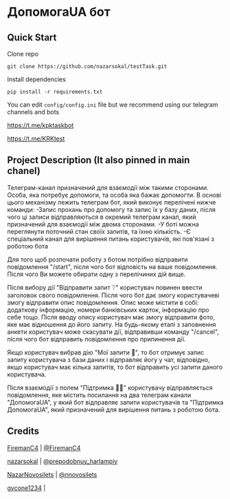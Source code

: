 # ДопомогаUA бот

## Quick Start

Clone repo

```
git clone https://github.com/nazarsokal/testTask.git
```

Install dependencies

```
pip install -r requirements.txt
```

You can edit `config/config.ini` file but we recommend using our telegram channels and bots

https://t.me/kpktaskbot

https://t.me/KRKtest



## Project Description (It also pinned in main chanel)

Телеграм-канал призначений для взаємодії між такими сторонами. Особа, яка потребує допомоги, та особа яка бажає допомогти. В основі цього механізму лежить телеграм бот, який виконує перелічені нижче команди:
-Запис прохань про допомогу та запис їх у базу даних, після чого ці записи відправляються в окремий телеграм канал, який призначений для взаємодії між двома сторонами.
-У боті можна переглянути поточний стан своїх запитів, та їхню кількість.
-Є спеціальний канал для вирішення питань користувачів, які пов'язані з роботою бота


Для того щоб розпочати роботу з ботом потрібно відправити повідомлення "/start", після чого бот відповість на ваше повідомлення. Після чого Ви можете обирати одну з перелічиних дій вище.

Після вибору дії "Відправити запит ❔" користувач повинен ввести заголовок свого повідомлення. Після чого бот дає змогу користувачеві змогу відправити опис повідомлення. Опис може містити в собі: додаткову інформацію, номери банківських карток, інформацію про себе тощо. Після вводу опису користувач має змогу відправити фото, яке має відношення до його запиту. На будь-якому етапі з заповнення анкети користувач може скасувати дії, відправивши команду "/cancel", після чого бот відправить повідомлення про припинення дії.


Якщо користувач вибрав дію "Мої запити 📝", то бот отримує запис запиту користувача з бази даних і відправляє йогу у чат, відповідно, якщо користувач має кілька запитів, то бот відправить усі запити даного користувача.


Після взаємодії з полем "Підтримка 💁‍♂️" користувачу відправляється повідомлення, яке містить посилання на два телеграм канали "ДопомогаUA", у який бот відправляє запити користувачів та "Підтримка ДопомогаUA", який призначений для вирішення питань з роботою бота.


## Credits

[FiremanC4](https://github.com/FiremanC4)  |  [@FiremanC4](https://t.me/FiremanC4)

[nazarsokal](https://github.com/nazarsokal)  |  [@prepodobnuy_harlampiy](https://t.me/prepodobnuy_harlampiy)

[NazarNovosilets](https://github.com/NazarNovosilets)  |  [@nnovosilets](https://t.me/nnovosilets)

[gycone1234](github.com/gycone1234)  |
